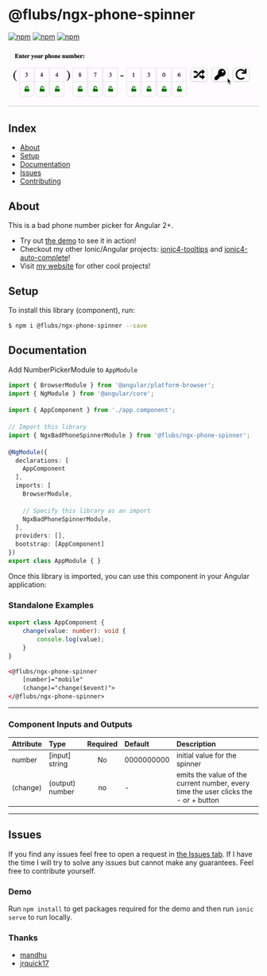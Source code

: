 # @flubs/ngx-phone-spinner

[![npm](https://img.shields.io/npm/l/@flubs/ngx-phone-spinner.svg)](https://www.npmjs.com/package/@flubs/ngx-phone-spinner/)
[![npm](https://img.shields.io/npm/dt/@flubs/ngx-phone-spinner.svg)](https://www.npmjs.com/package/@flubs/ngx-phone-spinner)
[![npm](https://img.shields.io/npm/dm/@flubs/ngx-phone-spinner.svg)](https://www.npmjs.com/package/@flubs/ngx-phone-spinner)

![](example.gif)

## Index ##

* [About](#about)
* [Setup](#setup)
* [Documentation](#documentation)
* [Issues](#issues)
* [Contributing](#contributing)

## About ## 

This is a bad phone number picker for Angular 2+. 

* Try out [the demo](https://@flubs/ngx-phone-spinner.jrquick.com) to see it in action!
* Checkout my other Ionic/Angular projects: [ionic4-tooltips](https://github.com/jrquick17/ionic4-tooltips) and [ionic4-auto-complete](https://github.com/jrquick17/ionic4-auto-complete)!
* Visit [my website](https://jrquick.com) for other cool projects!

## Setup ##

To install this library (component), run:
```bash
$ npm i @flubs/ngx-phone-spinner --save
```

## Documentation ##
Add NumberPickerModule to `AppModule`

```typescript
import { BrowserModule } from '@angular/platform-browser';
import { NgModule } from '@angular/core';

import { AppComponent } from './app.component';

// Import this library
import { NgxBadPhoneSpinnerModule } from '@flubs/ngx-phone-spinner';

@NgModule({
  declarations: [
    AppComponent
  ],
  imports: [
    BrowserModule,
    
    // Specify this library as an import
    NgxBadPhoneSpinnerModule,
  ],
  providers: [],
  bootstrap: [AppComponent]
})
export class AppModule { }
```

Once this library is imported, you can use this component in your Angular application:
### Standalone Examples

```typescript
export class AppComponent {
    change(value: number): void {
        console.log(value);
    }
}
```

```html
<@flubs/ngx-phone-spinner
    [number]="mobile"
    (change)="change($event)">
</@flubs/ngx-phone-spinner>
```

--------------------------------------------------------------------------------------------
### Component Inputs and Outputs
| Attribute        | Type           | Required  | Default | Description |
| :------------- |:-------------| :-----:| :----| :-----|
| number | [input] string | No | 0000000000 | initial value for the spinner |
| (change) | (output) number | no | - | emits the value of the current number, every time the user clicks the - or + button |


-------------------------------------------------------------------------------------------------------

## Issues ##

If you find any issues feel free to open a request in [the Issues tab](https://github.com/jrquick17/@flubs/ngx-phone-spinner/issues). If I have the time I will try to solve any issues but cannot make any guarantees. Feel free to contribute yourself.

### Demo ###

Run `npm install` to get packages required for the demo and then run `ionic serve` to run locally.

### Thanks ###

* [mandhu](https://github.com/mandhu)
* [jrquick17](https://github.com/jrquick17)
